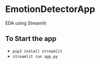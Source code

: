 # EmotionDetectorApp
EDA using Streamlit

## To Start the app
- `pip3 install streamlit`<br />
- `streamlit run app.py`
